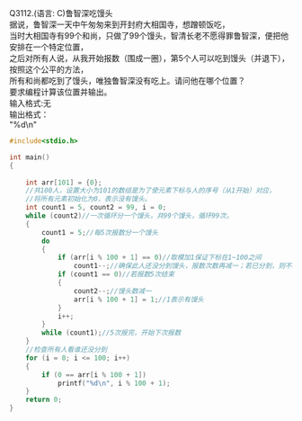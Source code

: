 
Q3112.(语言: C)鲁智深吃馒头 \
据说，鲁智深一天中午匆匆来到开封府大相国寺，想蹭顿饭吃， \
当时大相国寺有99个和尚，只做了99个馒头，智清长老不愿得罪鲁智深，便把他安排在一个特定位置， \
之后对所有人说，从我开始报数（围成一圈），第5个人可以吃到馒头（并退下），按照这个公平的方法， \
所有和尚都吃到了馒头，唯独鲁智深没有吃上。请问他在哪个位置？ \
要求编程计算该位置并输出。 \
输入格式:无 \
输出格式： \
"%d\n" 


```c
#include<stdio.h>

int main()
{	
   
    int arr[101] = {0};
    //共100人，设置大小为101的数组是为了使元素下标与人的序号（从1开始）对应，
    //将所有元素初始化为0，表示没有馒头。
    int count1 = 5, count2 = 99, i = 0;
    while (count2)//一次循环分一个馒头，共99个馒头，循环99次。
    {
        count1 = 5;//每5次报数分一个馒头
        do
        {
            if (arr[i % 100 + 1] == 0)//取模加1保证下标在1~100之间
                count1--;//确保此人还没分到馒头，报数次数再减一；若已分到，则不减
            if (count1 == 0)//若报数5次结束
            {
                count2--;//馒头数减一
                arr[i % 100 + 1] = 1;//1表示有馒头
            }
            i++;
        }
        while (count1);//5次报完，开始下次报数
    }
    //检查所有人看谁还没分到
    for (i = 0; i <= 100; i++)
    {
        if (0 == arr[i % 100 + 1])
            printf("%d\n", i % 100 + 1);
    }
    return 0;
}
```
